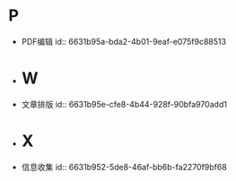 # P
- PDF编辑
  id:: 6631b95a-bda2-4b01-9eaf-e075f9c88513
- # W
- 文章排版
  id:: 6631b95e-cfe8-4b44-928f-90bfa970add1
- # X
- 信息收集
  id:: 6631b952-5de8-46af-bb6b-fa2270f9bf68